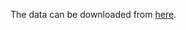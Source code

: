 The data can be downloaded from [here](https://huggingface.co/datasets/phamtrongthang/small_CT_data_with_mixed_series).
